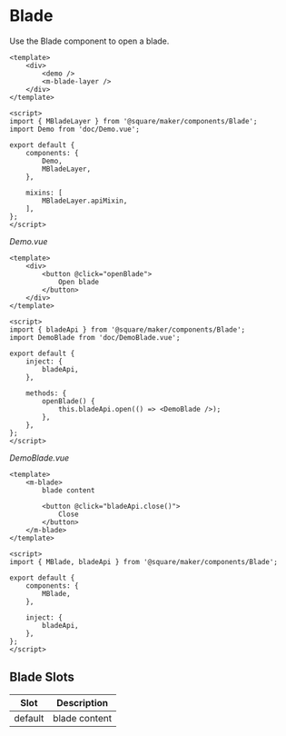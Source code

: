 # Blade

Use the Blade component to open a blade.

```vue
<template>
	<div>
		<demo />
		<m-blade-layer />
	</div>
</template>

<script>
import { MBladeLayer } from '@square/maker/components/Blade';
import Demo from 'doc/Demo.vue';

export default {
	components: {
		Demo,
		MBladeLayer,
	},

	mixins: [
		MBladeLayer.apiMixin,
	],
};
</script>
```

_Demo.vue_

```vue
<template>
	<div>
		<button @click="openBlade">
			Open blade
		</button>
	</div>
</template>

<script>
import { bladeApi } from '@square/maker/components/Blade';
import DemoBlade from 'doc/DemoBlade.vue';

export default {
	inject: {
		bladeApi,
	},

	methods: {
		openBlade() {
			this.bladeApi.open(() => <DemoBlade />);
		},
	},
};
</script>
```


_DemoBlade.vue_

```vue
<template>
	<m-blade>
		blade content

		<button @click="bladeApi.close()">
			Close
		</button>
	</m-blade>
</template>

<script>
import { MBlade, bladeApi } from '@square/maker/components/Blade';

export default {
	components: {
		MBlade,
	},

	inject: {
		bladeApi,
	},
};
</script>
```


<!-- api-tables:start -->
## Blade Slots

| Slot    | Description   |
| ------- | ------------- |
| default | blade content |



<!-- api-tables:end -->
